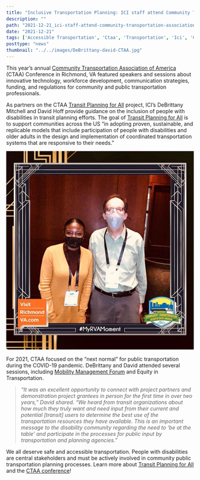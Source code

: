 ```yaml
---
title: "Inclusive Transportation Planning: ICI staff attend Community Transportation Association of America Conference"
description: ""
path: "2021-12-21_ici-staff-attend-community-transportation-association-of-america-conference.md"
date: "2021-12-21"
tags: ['Accessible Transportation', 'Ctaa', 'Transportation', 'Ici', 'Community Inclusion']
posttype: "news"
thumbnail: "../../images/DeBrittany-david-CTAA.jpg"
---
```


This year’s annual [Community Transportation Association of America](https://ctaa.org/) (CTAA) Conference in Richmond, VA featured speakers and sessions about innovative technology, workforce development, communication strategies, funding, and regulations for community and public transportation professionals.

As partners on the CTAA [Transit Planning for All](https://transitplanning4all.org/whos-involved/) project, ICI’s DeBrittany Mitchell and David Hoff provide guidance on the inclusion of people with disabilities in transit planning efforts. The goal of [Transit Planning for All](https://transitplanning4all.org/about/) is to support communities across the US “in adopting proven, sustainable, and replicable models that include participation of people with disabilities and older adults in the design and implementation of coordinated transportation systems that are responsive to their needs.”


![DeBrittany & David CTAA](../../images/DeBrittany-david-CTAA.jpg "DeBrittany & David pose for a photo at the CTAA Conference with frame that says, “My RVA Moment” (Richmond, VA)")

 
For 2021, CTAA focused on the “next normal” for public transportation during the COVID-19 pandemic. DeBrittany and David attended several sessions, including [Mobility Management Forum](https://ctaa.org/symposia-2021/) and Equity in Transportation.

> _“It was an excellent opportunity to connect with project partners and demonstration project grantees in person for the first time in over two years,” David shared. “We heard from transit organizations about how much they truly want and need input from their current and potential \[transit\] users to determine the best use of the transportation resources they have available. This is an important message to the disability community regarding the need to ‘be at the table’ and participate in the processes for public input by transportation and planning agencies.”_

We all deserve safe and accessible transportation. People with disabilities are central stakeholders and must be actively involved in community public transportation planning processes. Learn more about [Transit Planning for All](https://transitplanning4all.org/about/) and the [CTAA conference](https://ctaa.org/workshops-2021/)!
